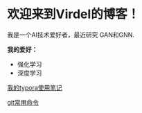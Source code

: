 # 欢迎来到Virdel的博客！

我是一个AI技术爱好者，最近研究 GAN和GNN.



**我的爱好：**

* 强化学习
* 深度学习



[我的typora使用笔记](./Typora使用.md)

[git常用命令](.\git常用)




